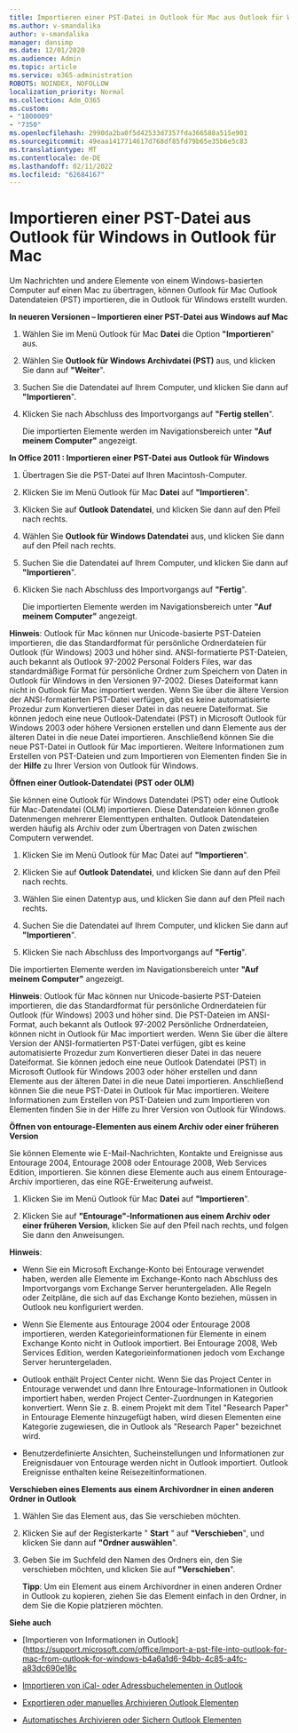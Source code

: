 ```yaml
---
title: Importieren einer PST-Datei in Outlook für Mac aus Outlook für Windows
ms.author: v-smandalika
author: v-smandalika
manager: dansimp
ms.date: 12/01/2020
ms.audience: Admin
ms.topic: article
ms.service: o365-administration
ROBOTS: NOINDEX, NOFOLLOW
localization_priority: Normal
ms.collection: Adm_O365
ms.custom:
- "1800009"
- "7350"
ms.openlocfilehash: 2990da2ba0f5d42533d7357fda366588a515e901
ms.sourcegitcommit: 49eaa1417714617d768df85fd79b65e35b6e5c83
ms.translationtype: MT
ms.contentlocale: de-DE
ms.lasthandoff: 02/11/2022
ms.locfileid: "62684167"
---
```

# <a name="import-a-pst-file-from-outlook-for-windows-to-outlook-for-mac"></a>Importieren einer PST-Datei aus Outlook für Windows in Outlook für Mac 

Um Nachrichten und andere Elemente von einem Windows-basierten Computer auf einen Mac zu übertragen, können Outlook für Mac Outlook Datendateien (PST) importieren, die in Outlook für Windows erstellt wurden.

**In neueren Versionen – Importieren einer PST-Datei aus Windows auf Mac**

1. Wählen Sie im Menü Outlook für Mac **Datei** die Option **"Importieren**" aus.

2. Wählen Sie **Outlook für Windows Archivdatei (PST)** aus, und klicken Sie dann auf **"Weiter**".

3. Suchen Sie die Datendatei auf Ihrem Computer, und klicken Sie dann auf **"Importieren**".

4. Klicken Sie nach Abschluss des Importvorgangs auf **"Fertig stellen**".

   Die importierten Elemente werden im Navigationsbereich unter **"Auf meinem Computer"** angezeigt.


**In Office 2011 : Importieren einer PST-Datei aus Outlook für Windows**

1. Übertragen Sie die PST-Datei auf Ihren Macintosh-Computer.

2. Klicken Sie im Menü Outlook für Mac **Datei** auf **"Importieren**".

3. Klicken Sie auf **Outlook Datendatei**, und klicken Sie dann auf den Pfeil nach rechts.

4. Wählen Sie **Outlook für Windows Datendatei** aus, und klicken Sie dann auf den Pfeil nach rechts.

5. Suchen Sie die Datendatei auf Ihrem Computer, und klicken Sie dann auf **"Importieren**".

6. Klicken Sie nach Abschluss des Importvorgangs auf **"Fertig**".

   Die importierten Elemente werden im Navigationsbereich unter **"Auf meinem Computer"** angezeigt.

**Hinweis**: Outlook für Mac können nur Unicode-basierte PST-Dateien importieren, die das Standardformat für persönliche Ordnerdateien für Outlook (für Windows) 2003 und höher sind. ANSI-formatierte PST-Dateien, auch bekannt als Outlook 97-2002 Personal Folders Files, war das standardmäßige Format für persönliche Ordner zum Speichern von Daten in Outlook für Windows in den Versionen 97-2002. Dieses Dateiformat kann nicht in Outlook für Mac importiert werden. Wenn Sie über die ältere Version der ANSI-formatierten PST-Datei verfügen, gibt es keine automatisierte Prozedur zum Konvertieren dieser Datei in das neuere Dateiformat. Sie können jedoch eine neue Outlook-Datendatei (PST) in Microsoft Outlook für Windows 2003 oder höhere Versionen erstellen und dann Elemente aus der älteren Datei in die neue Datei importieren. Anschließend können Sie die neue PST-Datei in Outlook für Mac importieren. Weitere Informationen zum Erstellen von PST-Dateien und zum Importieren von Elementen finden Sie in der **Hilfe** zu Ihrer Version von Outlook für Windows.

**Öffnen einer Outlook-Datendatei (PST oder OLM)**

Sie können eine Outlook für Windows Datendatei (PST) oder eine Outlook für Mac-Datendatei (OLM) importieren. Diese Datendateien können große Datenmengen mehrerer Elementtypen enthalten. Outlook Datendateien werden häufig als Archiv oder zum Übertragen von Daten zwischen Computern verwendet.

1. Klicken Sie im Menü Outlook für Mac Datei auf **"Importieren**".

2. Klicken Sie auf **Outlook Datendatei**, und klicken Sie dann auf den Pfeil nach rechts.

3. Wählen Sie einen Datentyp aus, und klicken Sie dann auf den Pfeil nach rechts.

4. Suchen Sie die Datendatei auf Ihrem Computer, und klicken Sie dann auf **"Importieren**".

5. Klicken Sie nach Abschluss des Importvorgangs auf **"Fertig**".

Die importierten Elemente werden im Navigationsbereich unter **"Auf meinem Computer"** angezeigt.

**Hinweis**: Outlook für Mac können nur Unicode-basierte PST-Dateien importieren, die das Standardformat für persönliche Ordnerdateien für Outlook (für Windows) 2003 und höher sind. Die PST-Dateien im ANSI-Format, auch bekannt als Outlook 97-2002 Persönliche Ordnerdateien, können nicht in Outlook für Mac importiert werden. Wenn Sie über die ältere Version der ANSI-formatierten PST-Datei verfügen, gibt es keine automatisierte Prozedur zum Konvertieren dieser Datei in das neuere Dateiformat. Sie können jedoch eine neue Outlook Datendatei (PST) in Microsoft Outlook für Windows 2003 oder höher erstellen und dann Elemente aus der älteren Datei in die neue Datei importieren. Anschließend können Sie die neue PST-Datei in Outlook für Mac importieren. Weitere Informationen zum Erstellen von PST-Dateien und zum Importieren von Elementen finden Sie in der Hilfe zu Ihrer Version von Outlook für Windows. 

**Öffnen von entourage-Elementen aus einem Archiv oder einer früheren Version**

Sie können Elemente wie E-Mail-Nachrichten, Kontakte und Ereignisse aus Entourage 2004, Entourage 2008 oder Entourage 2008, Web Services Edition, importieren. Sie können diese Elemente auch aus einem Entourage-Archiv importieren, das eine RGE-Erweiterung aufweist.

1. Klicken Sie im Menü Outlook für Mac **Datei** auf **"Importieren**".

2. Klicken Sie auf **"Entourage"-Informationen aus einem Archiv oder einer früheren Version**, klicken Sie auf den Pfeil nach rechts, und folgen Sie dann den Anweisungen.

**Hinweis**:
- Wenn Sie ein Microsoft Exchange-Konto bei Entourage verwendet haben, werden alle Elemente im Exchange-Konto nach Abschluss des Importvorgangs vom Exchange Server heruntergeladen. Alle Regeln oder Zeitpläne, die sich auf das Exchange Konto beziehen, müssen in Outlook neu konfiguriert werden.

- Wenn Sie Elemente aus Entourage 2004 oder Entourage 2008 importieren, werden Kategorieinformationen für Elemente in einem Exchange Konto nicht in Outlook importiert. Bei Entourage 2008, Web Services Edition, werden Kategorieinformationen jedoch vom Exchange Server heruntergeladen.

- Outlook enthält Project Center nicht. Wenn Sie das Project Center in Entourage verwendet und dann Ihre Entourage-Informationen in Outlook importiert haben, werden Project Center-Zuordnungen in Kategorien konvertiert. Wenn Sie z. B. einem Projekt mit dem Titel "Research Paper" in Entourage Elemente hinzugefügt haben, wird diesen Elementen eine Kategorie zugewiesen, die in Outlook als "Research Paper" bezeichnet wird.

- Benutzerdefinierte Ansichten, Sucheinstellungen und Informationen zur Ereignisdauer von Entourage werden nicht in Outlook importiert. Outlook Ereignisse enthalten keine Reisezeitinformationen.

**Verschieben eines Elements aus einem Archivordner in einen anderen Ordner in Outlook**

1. Wählen Sie das Element aus, das Sie verschieben möchten.

2. Klicken Sie auf der Registerkarte " **Start** " auf **"Verschieben**", und klicken Sie dann auf **"Ordner auswählen**".

3. Geben Sie im Suchfeld den Namen des Ordners ein, den Sie verschieben möchten, und klicken Sie auf **"Verschieben**".

   **Tipp**: Um ein Element aus einem Archivordner in einen anderen Ordner in Outlook zu kopieren, ziehen Sie das Element einfach in den Ordner, in dem Sie die Kopie platzieren möchten.

**Siehe auch**

- [Importieren von Informationen in Outlook](https://support.microsoft.com/office/import-a-pst-file-into-outlook-for-mac-from-outlook-for-windows-b4a6a1d6-94bb-4c85-a4fc-a83dc690e18c

- [Importieren von iCal- oder Adressbuchelementen in Outlook](https://support.microsoft.com/office/import-ical-or-address-book-items-into-outlook-for-mac-0450a248-6a40-4f84-ba9c-6c545bc11639)


- [Exportieren oder manuelles Archivieren Outlook Elementen](https://support.microsoft.com/office/export-items-to-an-archive-file-in-outlook-for-mac-281a62bf-cc42-46b1-9ad5-6bda80ca3106)

- [Automatisches Archivieren oder Sichern Outlook Elementen](https://support.microsoft.com/office/automatically-archive-or-back-up-outlook-for-mac-items-441fcce5-2262-4b64-ac8c-fa949df989f5)
